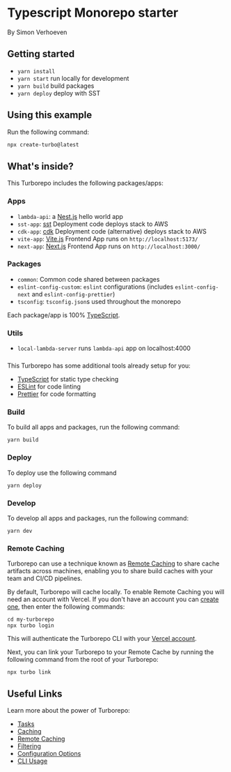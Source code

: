 # Typescript Monorepo starter

By Simon Verhoeven

## Getting started

- `yarn install`
- `yarn start` run locally for development
- `yarn build` build packages
- `yarn deploy` deploy with SST

## Using this example

Run the following command:

```sh
npx create-turbo@latest
```

## What's inside?

This Turborepo includes the following packages/apps:

### Apps

- `lambda-api`: a [Nest.js](https://nestjs.com/) hello world app
- `sst-app`: [sst](https://sst.dev/) Deployment code deploys stack to AWS
- `cdk-app`: [cdk](https://github.com/aws/aws-cdk) Deployment code (alternative) deploys stack to AWS
- `vite-app`: [Vite.js](https://vitejs.dev/guide/) Frontend App runs on `http://localhost:5173/`
- `next-app`: [Next.js](https://nextjs.org/) Frontend App runs on `http://localhost:3000/`

### Packages

- `common`: Common code shared between packages
- `eslint-config-custom`: `eslint` configurations (includes `eslint-config-next` and `eslint-config-prettier`)
- `tsconfig`: `tsconfig.json`s used throughout the monorepo

Each package/app is 100% [TypeScript](https://www.typescriptlang.org/).

### Utils

- `local-lambda-server` runs `lambda-api` app on localhost:4000

###

This Turborepo has some additional tools already setup for you:

- [TypeScript](https://www.typescriptlang.org/) for static type checking
- [ESLint](https://eslint.org/) for code linting
- [Prettier](https://prettier.io) for code formatting

### Build

To build all apps and packages, run the following command:

```
yarn build
```

### Deploy

To deploy use the following command

```
yarn deploy
```

### Develop

To develop all apps and packages, run the following command:

```
yarn dev
```

### Remote Caching

Turborepo can use a technique known as [Remote Caching](https://turbo.build/repo/docs/core-concepts/remote-caching) to share cache artifacts across machines, enabling you to share build caches with your team and CI/CD pipelines.

By default, Turborepo will cache locally. To enable Remote Caching you will need an account with Vercel. If you don't have an account you can [create one](https://vercel.com/signup), then enter the following commands:

```
cd my-turborepo
npx turbo login
```

This will authenticate the Turborepo CLI with your [Vercel account](https://vercel.com/docs/concepts/personal-accounts/overview).

Next, you can link your Turborepo to your Remote Cache by running the following command from the root of your Turborepo:

```
npx turbo link
```

## Useful Links

Learn more about the power of Turborepo:

- [Tasks](https://turbo.build/repo/docs/core-concepts/monorepos/running-tasks)
- [Caching](https://turbo.build/repo/docs/core-concepts/caching)
- [Remote Caching](https://turbo.build/repo/docs/core-concepts/remote-caching)
- [Filtering](https://turbo.build/repo/docs/core-concepts/monorepos/filtering)
- [Configuration Options](https://turbo.build/repo/docs/reference/configuration)
- [CLI Usage](https://turbo.build/repo/docs/reference/command-line-reference)
